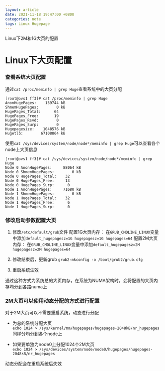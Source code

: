 ```yaml
---
layout: article
date: 2021-11-18 19:47:00 +0800
categories: note
tags: Linux Hugepage
---
```

Linux下2M和1G大页的配置
<!--more-->


# Linux下大页配置

### 查看系统大页配置
通过`cat /proc/meminfo | grep Huge`查看系统中的大页分配
```shell
[root@ovs1 ff3]# cat /proc/meminfo | grep Huge
AnonHugePages:    159744 kB
ShmemHugePages:        0 kB
HugePages_Total:      64
HugePages_Free:       19
HugePages_Rsvd:        0
HugePages_Surp:        0
Hugepagesize:    1048576 kB
Hugetlb:        67108864 kB
```
使用`cat /sys/devices/system/node/node*/meminfo | grep Huge`可以查看各个node上大页信息
```shell
[root@ovs1 ff3]# cat /sys/devices/system/node/node*/meminfo | grep Huge
Node 0 AnonHugePages:     88064 kB
Node 0 ShmemHugePages:        0 kB
Node 0 HugePages_Total:    32
Node 0 HugePages_Free:     13
Node 0 HugePages_Surp:      0
Node 1 AnonHugePages:     71680 kB
Node 1 ShmemHugePages:        0 kB
Node 1 HugePages_Total:    32
Node 1 HugePages_Free:      6
Node 1 HugePages_Surp:      0
```

### 修改启动参数配置大页
1. 修改`/etc/default/grub`文件
配置1G大页内存：
在`GRUB_CMDLINE_LINUX`变量中添加`default_hugepagesz=1G hugepagesz=1G hugepages=64`
配置2M大页内存：
在`GRUB_CMDLINE_LINUX`变量中添加`default_hugepagesz=2M hugepagesz=2M hugepages=64`

2. 修改结束后，更新grub
`grub2-mkconfig -o /boot/grub2/grub.cfg`

3. 重启系统生效

通过这种方式为系统总的大页内存，在系统为NUMA架构时，会将配置的大页内存均分到各路numa上

### 2M大页可以使用动态分配的方式进行配置

对于2M大页可以不需要重启系统，动态进行分配
- 为总的系统分配大页 <br/>
`echo 1024 > /sys/kernel/mm/hugepages/hugepages-2048kB/nr_hugepages`<br/>
同样分均分到各个node上

- 如果要单独为node0上分配1024个2M大页<br/>
`echo 1024 > /sys/devices/system/node/node0/hugepages/hugepages-2048kB/nr_hugepages`

动态分配会在重启系统后失效
